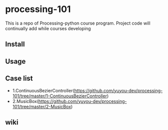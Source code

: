 # processing-101
This is a repo of Processing-python course program. Project code will continually add while courses developing

## Install

## Usage

## Case list

- 1.ContinuousBezierController(https://github.com/yuyou-dev/processing-101/tree/master/1-ContinuousBezierController)
- 2.MusicBox(https://github.com/yuyou-dev/processing-101/tree/master/2-MusicBox)

## wiki

